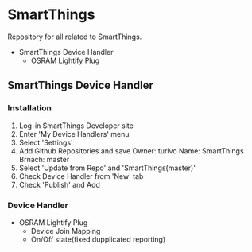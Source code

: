 # SmartThings

Repository for all related to SmartThings.
- SmartThings Device Handler
  - OSRAM Lightify Plug
  
## SmartThings Device Handler
### Installation
  1. Log-in SmartThings Developer site
  2. Enter 'My Device Handlers' menu
  3. Select 'Settings'
  4. Add Github Repositories and save
    Owner: turlvo
    Name: SmartThings
    Brnach: master
  5. Select 'Update from Repo' and 'SmartThings(master)'
  6. Check Device Handler from 'New' tab
  7. Check 'Publish' and Add


### Device Handler
 - OSRAM Lightify Plug
      - Device Join Mapping
      - On/Off state(fixed dupplicated reporting)
  
  
  

  
